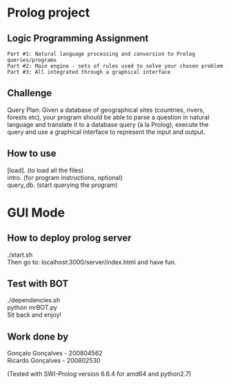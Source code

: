 # Prolog project
## Logic Programming Assignment

    Part #1: Natural language processing and conversion to Prolog queries/programs
    Part #2: Main engine - sets of rules used to solve your chosen problem
    Part #3: All integrated through a graphical interface

## Challenge
Query Plan: Given a database of geographical sites (countries, rivers, forests etc), your program should be able to parse a question in natural language and translate it to a database query (a la Prolog), execute the query and use a graphical interface to represent the input and output.

## How to use
[load].   (to load all the files)  
intro.    (for program instructions, optional)  
query_db. (start querying the program)  

# GUI Mode
## How to deploy prolog server
./start.sh  
Then go to: localhost:3000/server/index.html and have fun.

## Test with BOT
./dependencies.sh  
python mrBOT.py  
Sit back and enjoy!

## Work done by
Gonçalo Gonçalves - 200804562  
Ricardo Gonçalves - 200802530

(Tested with SWI-Prolog version 6.6.4 for amd64 and python2.7)
